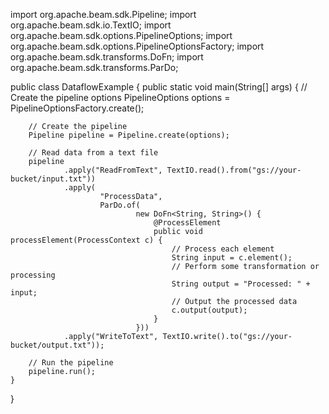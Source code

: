 import org.apache.beam.sdk.Pipeline;
import org.apache.beam.sdk.io.TextIO;
import org.apache.beam.sdk.options.PipelineOptions;
import org.apache.beam.sdk.options.PipelineOptionsFactory;
import org.apache.beam.sdk.transforms.DoFn;
import org.apache.beam.sdk.transforms.ParDo;

public class DataflowExample {
    public static void main(String[] args) {
        // Create the pipeline options
        PipelineOptions options = PipelineOptionsFactory.create();

        // Create the pipeline
        Pipeline pipeline = Pipeline.create(options);    

        // Read data from a text file
        pipeline
                .apply("ReadFromText", TextIO.read().from("gs://your-bucket/input.txt"))
                .apply(
                        "ProcessData",
                        ParDo.of(
                                new DoFn<String, String>() {
                                    @ProcessElement
                                    public void processElement(ProcessContext c) {
                                        // Process each element
                                        String input = c.element();
                                        // Perform some transformation or processing
                                        String output = "Processed: " + input;
                                        // Output the processed data
                                        c.output(output);
                                    }
                                }))
                .apply("WriteToText", TextIO.write().to("gs://your-bucket/output.txt"));

        // Run the pipeline
        pipeline.run();
    }
} 
